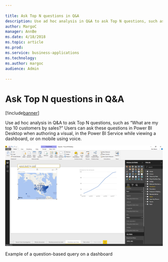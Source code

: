 ```yaml
---

title: Ask Top N questions in Q&A
description: Use ad hoc analysis in Q&A to ask Top N questions, such as “What are my top 10 customers by sales?” Users can ask these questions in Power BI Desktop when authoring a visual, in the Power BI Service while viewing a dashboard, or on mobile using voice.
author: MargoC
manager: AnnBe
ms.date: 4/18/2018
ms.topic: article
ms.prod: 
ms.service: business-applications
ms.technology: 
ms.author: margoc
audience: Admin

---
```

#  Ask Top N questions in Q&A




[!include[banner](../../includes/banner.md)]

Use ad hoc analysis in Q&A to ask Top N questions, such as “What are my top 10
customers by sales?” Users can ask these questions in Power BI Desktop when
authoring a visual, in the Power BI Service while viewing a dashboard, or on
mobile using voice.

![A screenshot showing an example of a question-based query on a dashboard](media/ask-top-n-questions-q-a-1.png "A screenshot showing an example of a question-based query on a dashboard")

Example of a question-based query on a dashboard


